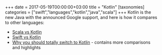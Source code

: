 +++
date = 2017-05-19T00:00:00+03:00
title = "Kotlin"
[taxonomies]
categories = ["swift","languages","kotlin","java","scala"]
+++
Kotlin is the new Java with the announced Google support, and here is how it compares to other languages:

 * [Scala vs Kotlin](https://agilewombat.com/2016/02/01/scala-vs-kotlin/)
 * [Swift vs Kotlin](http://nilhcem.com/swift-is-like-kotlin/)
 * [Why you should totally switch to Kotlin](https://medium.com/@magnus.chatt/why-you-should-totally-switch-to-kotlin-c7bbde9e10d5) - contains more comparisons and highlights
